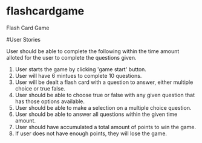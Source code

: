 # flashcardgame

Flash Card Game 


#User Stories 

User should be able to complete the following within the time amount alloted for the user to complete the questions given. 
  1. User starts the game by clicking 'game start' button.
  2. User will have 6 mintues to complete 10 questions. 
  2. User will be dealt a flash card with a question to answer, either multiple choice or true false. 
  2. User should be able to choose true or false with any given question that has those options available.
  3. User should be able to make a selection on a multiple choice question. 
  4. User should be able to answer all questions within the given time amount. 
  5. User should have accumulated a total amount of points to win the game. 
  6. If user does not have enough points, they will lose the game. 